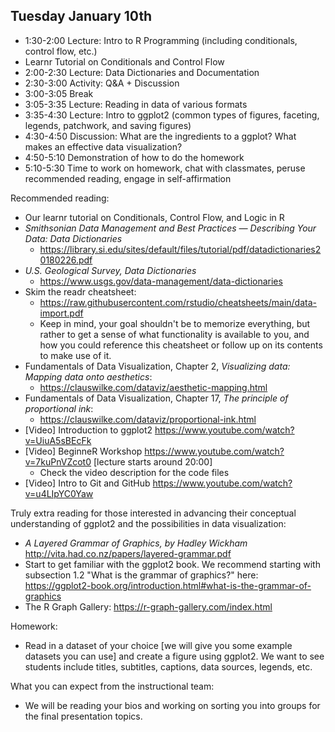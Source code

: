 ## Tuesday January 10th

  * 1:30-2:00 Lecture: Intro to R Programming (including conditionals, control flow, etc.)
  * Learnr Tutorial on Conditionals and Control Flow
  * 2:00-2:30 Lecture: Data Dictionaries and Documentation
  * 2:30-3:00 Activity: Q&A + Discussion
  * 3:00-3:05 Break
  * 3:05-3:35 Lecture: Reading in data of various formats
  * 3:35-4:30 Lecture: Intro to ggplot2 (common types of figures, faceting, legends, patchwork, and saving figures)
  * 4:30-4:50 Discussion: What are the ingredients to a ggplot? What makes an effective data visualization?
  * 4:50-5:10 Demonstration of how to do the homework
  * 5:10-5:30 Time to work on homework, chat with classmates, peruse recommended reading, engage in self-affirmation

Recommended reading: 
  
  - Our learnr tutorial on Conditionals, Control Flow, and Logic in R
  - *Smithsonian Data Management and Best Practices — Describing Your Data: Data Dictionaries*
    - https://library.si.edu/sites/default/files/tutorial/pdf/datadictionaries20180226.pdf
  - *U.S. Geological Survey, Data Dictionaries*
    - https://www.usgs.gov/data-management/data-dictionaries
  - Skim the readr cheatsheet: 
    - https://raw.githubusercontent.com/rstudio/cheatsheets/main/data-import.pdf 
    - Keep in mind, your goal shouldn't be to memorize everything, but rather to 
      get a sense of what functionality is available to you, and how you could 
      reference this cheatsheet or follow up on its contents to make use of it. 
  - Fundamentals of Data Visualization, Chapter 2, *Visualizing data: Mapping data onto aesthetics*:
    - https://clauswilke.com/dataviz/aesthetic-mapping.html 
  - Fundamentals of Data Visualization, Chapter 17, *The principle of proportional ink*:
    - https://clauswilke.com/dataviz/proportional-ink.html
  - [Video] Introduction to ggplot2 https://www.youtube.com/watch?v=UiuA5sBEcFk 
  - [Video] BeginneR Workshop https://www.youtube.com/watch?v=7kuPnVZcot0 [lecture starts around 20:00]
    - Check the video description for the code files 
  - [Video] Intro to Git and GitHub https://www.youtube.com/watch?v=u4LIpYC0Yaw 
    
Truly extra reading for those interested in advancing their conceptual understanding of ggplot2 and the possibilities in data visualization: 

  - *A Layered Grammar of Graphics, by Hadley Wickham* http://vita.had.co.nz/papers/layered-grammar.pdf
  - Start to get familiar with the ggplot2 book. We recommend starting with 
  subsection 1.2 "What is the grammar of graphics?" here: 
  https://ggplot2-book.org/introduction.html#what-is-the-grammar-of-graphics
  - The R Graph Gallery: https://r-graph-gallery.com/index.html 
  
Homework: 

  - Read in a dataset of your choice [we will give you some example datasets you can use] and create a figure using ggplot2. We want to see students include titles, subtitles, captions, data sources, legends, etc.

What you can expect from the instructional team: 

  - We will be reading your bios and working on sorting you into groups for the final
  presentation topics.
  